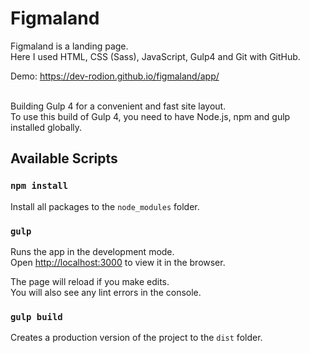 # Figmaland

Figmaland is a landing page. <br />
Here I used HTML, CSS (Sass), JavaScript, Gulp4 and Git with GitHub. <br />

Demo: https://dev-rodion.github.io/figmaland/app/ <br><br>

Building Gulp 4 for a convenient and fast site layout. <br />
To use this build of Gulp 4, you need to have Node.js, npm and gulp installed globally.

## Available Scripts

### `npm install`

Install all packages to the `node_modules` folder.<br />


### `gulp`

Runs the app in the development mode.<br />
Open [http://localhost:3000](http://localhost:3000) to view it in the browser.

The page will reload if you make edits.<br />
You will also see any lint errors in the console.


### `gulp build`

Creates a production version of the project to the `dist` folder.
